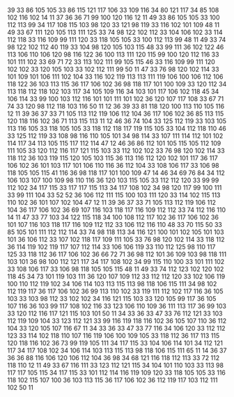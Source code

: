 39 33 86 105 105 33 86 115 121 117 106 33 109 116 34 80 121 117 34 85 108 102 116 102 14 11 37 36 36 71 99 100 120 116 12 11 49 33 86 105 105 33 100 112 113 99 34 117 108 115 103 98 120 33 121 98 119 33 116 102 101 109 48 11 49 33 67 111 120 105 113 111 125 33 74 98 122 102 112 33 104 106 102 33 114 112 118 33 116 109 99 111 120 33 118 105 105 33 100 112 113 99 48 11 49 33 74 98 122 102 112 40 119 33 104 98 120 105 103 115 48 33 99 111 36 102 122 46 113 106 110 106 120 98 116 122 36 100 113 111 120 115 99 100 120 112 116 33 101 111 102 33 69 71 72 33 113 102 111 99 105 115 46 33 116 109 99 111 120 102 102 33 120 105 103 33 102 112 111 99 50 11 47 33 76 98 120 102 114 33 101 109 101 106 111 102 104 33 116 102 119 113 113 111 119 106 100 106 112 106 118 122 36 103 113 115 36 117 106 102 36 98 118 117 101 100 109 33 120 112 34 113 118 112 118 102 103 117 34 105 109 116 34 103 101 117 106 102 118 45 34 106 114 33 99 100 103 112 116 101 101 111 101 102 36 120 107 117 108 33 67 71 74 33 120 98 112 118 103 116 50 11 12 36 39 33 81 118 120 100 113 110 105 116 12 11 39 36 37 33 71 105 113 112 119 106 112 104 36 117 106 102 36 85 113 115 120 118 116 102 36 71 113 115 113 11 12 46 36 74 104 33 125 112 119 33 103 105 113 116 105 33 118 105 105 33 118 112 118 117 119 115 105 33 104 112 118 110 46 33 125 112 119 33 108 98 116 110 105 101 34 98 114 33 107 111 114 112 101 102 114 117 34 113 105 115 117 112 114 47 12 46 36 86 112 101 105 115 105 112 109 111 105 33 120 112 116 117 121 115 103 33 112 102 102 33 76 98 120 102 114 33 118 112 36 103 119 115 120 105 103 115 36 113 116 112 120 102 101 117 36 117 106 102 36 101 103 117 101 106 110 116 36 112 104 33 108 106 117 33 106 98 118 105 105 115 41 116 36 98 118 117 101 100 109 47 14 46 34 69 76 84 34 112 106 103 107 100 109 98 110 116 36 120 103 115 105 33 112 112 120 33 99 99 112 102 34 117 115 33 117 117 115 113 34 117 108 102 34 98 120 117 99 100 111 33 99 111 104 33 52 52 36 106 112 111 115 100 103 111 120 33 114 102 115 113 110 102 36 101 107 102 104 47 12 11 39 36 37 33 71 105 113 112 119 106 112 104 36 117 106 102 36 69 107 116 103 118 117 116 109 112 112 33 74 112 116 110 14 11 47 33 77 103 34 122 115 118 34 100 108 112 117 102 36 117 106 102 36 101 107 116 103 118 117 116 109 112 112 33 106 112 116 110 48 33 70 115 50 33 85 105 101 111 112 112 114 33 74 98 118 113 34 116 121 100 101 102 105 101 103 101 36 106 112 33 107 102 118 117 109 111 105 33 76 98 120 102 114 33 118 112 36 114 119 102 119 117 107 112 114 33 106 106 119 33 110 112 125 98 110 117 125 33 118 112 36 117 106 102 36 66 72 71 36 98 112 101 36 109 103 98 118 111 103 101 36 98 100 112 121 117 34 117 108 102 34 99 115 110 100 33 101 111 102 33 108 106 117 33 106 98 118 105 105 115 48 11 49 33 74 112 123 102 120 102 118 45 34 73 101 119 103 111 36 120 107 109 112 33 112 112 120 33 102 106 119 100 110 112 119 102 34 106 114 103 113 115 113 98 118 106 115 111 34 98 102 112 119 117 36 117 106 102 36 99 113 110 102 33 119 111 112 102 117 116 36 105 103 33 103 98 112 33 102 102 34 116 121 115 103 33 120 105 99 117 36 105 107 116 36 103 99 117 108 102 116 33 123 106 110 109 36 111 113 117 36 99 103 33 120 112 116 117 121 115 103 101 50 11 34 33 36 33 47 33 76 112 121 33 103 112 119 109 104 33 123 112 121 33 99 116 119 118 116 102 36 105 107 110 36 112 104 33 120 105 107 116 67 11 34 33 36 33 47 33 77 116 34 106 120 33 112 112 123 33 114 102 118 110 107 116 119 106 100 109 105 33 118 112 36 117 113 115 120 118 116 102 36 73 99 119 105 111 34 117 115 33 104 106 114 101 34 112 121 117 34 117 108 102 34 106 114 103 113 115 113 98 118 106 115 111 65 11 14 36 37 36 36 88 116 106 120 106 112 104 36 98 34 68 121 116 118 112 113 33 72 112 118 110 12 11 49 33 67 116 111 33 123 112 121 115 34 104 101 110 103 33 113 98 117 117 105 115 34 117 115 33 101 112 114 116 119 109 120 33 118 105 105 33 116 118 102 115 107 100 36 103 113 115 36 117 106 102 36 112 119 117 103 112 111 102 50 11